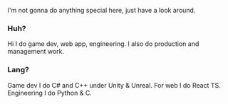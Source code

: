 I'm not gonna do anything special here, just have a look around.

### Huh?
Hi I do game dev, web app, engineering. I also do production and management work.

### Lang?
Game dev I do C# and C++ under Unity & Unreal.
For web I do React TS.
Engineering I do Python & C.

